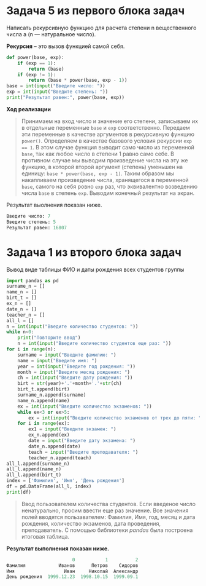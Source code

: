 # Задача 5 из первого блока задач
Написать рекурсивную функцию для расчета степени n вещественного числа a (n — натуральное число).

**Рекурсия** – это вызов функцией самой себя. 
```python
def power(base, exp):
    if (exp == 1):
        return (base)
    if (exp != 1):
        return (base * power(base, exp - 1))
base = int(input("Введите число: "))
exp = int(input("Введите степень: "))
print("Результат равен:", power(base, exp))
```   
**Ход реализации**
> Принимаем на вход число и значение его степени, записываем их в отдельные переменные ``` base ``` и  ``` exp ``` соответственно. Передаем эти переменные в качестве аргументов в рекурсивную функцию ``` power() ```. Определяем в качестве базового условия рекурсии ``` exp == 1 ```. В этом случае функция выводит само число из переменной  ``` base ```, так как любое число в степени 1 равно само себе. В противном случае мы выводим произведение числа на эту же функцию, в которой второй аргумент (степень) уменьшен на единицу: ```base * power(base, exp - 1)```. Таким образом мы накапливаем произведение числа, хранящегося в переменной ```base```, самого на себя ровно ```exp``` раз, что эквивалентно возведению числа ```base``` в степень ```exp```. Выводим конечный результат на экран.

Результат выолнения показан ниже.
```python
Введите число: 7
Введите степень: 5
Результат равен: 16807
```
# Задача 1 из второго блока задач
Вывод виде таблицы ФИО и даты рождения всех студентов группы
```python
import pandas as pd
surname_n = []
name_n = []
birt_t = []
ex_n = []
date_n = []
teacher_n = []
all_l = []
n = int(input("Введите количество студентов: "))
while n<0:
    print("Повторите ввод")
    n = int(input("Введите количество студентов еще раз: "))
for i in range(n):
    surname = input("Введите фамилию: ")
    name = input("Введите имя: ")
    year = int(input("Введите год рождения: "))
    month = input("Введите месяц рождения: ")
    ch = int(input("Введите дату рождения: "))
    birt = str(year)+'.'+month+'.'+str(ch)
    birt_t.append(birt)
    surname_n.append(surname)
    name_n.append(name)
    ex = int(input("Введите количество экзаменов: "))
    while ex<3 or ex>5:
        ex = int(input("Введите количество экзаменов от трех до пяти: "))
    for i in range(ex):
        ex1 = input("Введите экзамен: ")
        ex_n.append(ex)
        date = input("Введите дату экзамена: ")
        date_n.append(date)
        teach = input("Введите преподавателя: ")
        teacher_n.append(teach)
all_l.append(surname_n)
all_l.append(name_n)
all_l.append(birt_t)
index = ['Фамилия', 'Имя', 'День рождения']
df = pd.DataFrame(all_l, index) 
print(df)
```
> Ввод пользователем количества студентов. Если введеное число ненатурально, просим ввести еще раз значение. Все значения полей вводятся пользавателем: Фамилия, Имя, год, месяц и дата рождения, количество экзаменов, дата проведения, преподаватель. С помощью библиотеки *pandas* была построена итоговая таблица. 


**Результат выполнения показан ниже.**
```python
                        0           1          2
Фамилия            Иванов      Петров    Сидоров
Имя                  Иван     Николай  Александр
День рождения  1999.12.23  1998.10.15  1999.09.1
```
